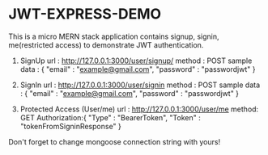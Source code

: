 # JWT-EXPRESS-DEMO

This is a micro MERN stack application contains signup, signin, me(restricted access) to demonstrate JWT authentication.

1. SignUp
   url : http://127.0.0.1:3000/user/signup/
   method : POST
   sample data : {
   "email" : "example@gmail.com",
   "password" : "passwordjwt"
   }

2. SignIn
   url : http://127.0.0.1:3000/user/signin
   method : POST
   sample data : {
   "email" : "example@gmail.com",
   "password" : "passwordjwt"
   }

3. Protected Access (User/me)
   url : http://127.0.0.1:3000/user/me
   method: GET
   Authorization:{
   "Type" : "BearerToken",
   "Token" : "tokenFromSigninResponse"
   }

Don't forget to change mongoose connection string with yours!
